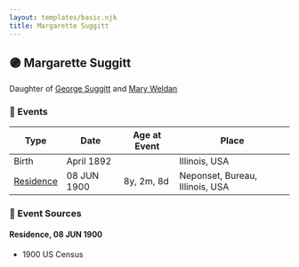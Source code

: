 ```yaml
---
layout: templates/basic.njk
title: Margarette Suggitt
---
```

## 🟣 Margarette Suggitt

Daughter of [George Suggitt](/people/4/48171276) and [Mary Weldan](/people/1/18538354)

### 📆 Events

Type | Date | Age at Event | Place
------ | ------ | ------ | ------
Birth | April 1892 |  | Illinois, USA
[Residence](#event-event-0) | 08 JUN 1900 | 8y, 2m, 8d | Neponset, Bureau, Illinois, USA

### 📰 Event Sources

#### <a id="event-event-0"></a> Residence, 08 JUN 1900
* 1900 US Census
